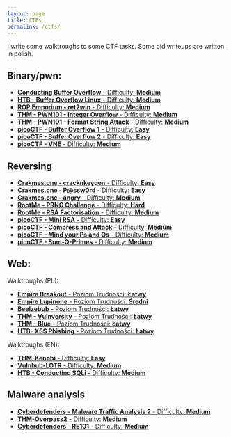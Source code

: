 ```yaml
---
layout: page
title: CTFs
permalink: /ctfs/
---
```



<script src="https://tryhackme.com/badge/1373347"></script>

I write some walktroughs to some CTF tasks. Some old writeups are written in polish.

## **Binary/pwn:**

* [**Conducting Buffer Overflow** - Difficulty: **Medium**](https://adi7312.github.io/ctfs/BufferOverflow/)
* [**HTB - Buffer Overflow Linux** - Difficulty: **Medium**](https://adi7312.github.io/ctfs/HTB-BufferOverflowLinux/)
* [**ROP Emporium - ret2win** - Difficulty: **Medium**](https://adi7312.github.io/ctfs/ROP%20Emporium%20ret2win/)
* [**THM - PWN101 - Integer Overflow** - Difficulty: **Medium**](https://adi7312.github.io/ctfs/THM%20-%20PWN101%20-%20Integer%20Overflow/)
* [**THM - PWN101 - Format String Attack** - Difficulty: **Medium**](https://adi7312.github.io/ctfs/THM%20-%20PWN101%20-%20Format%20String/)
* [**picoCTF - Buffer Overflow 1** - Difficulty: **Easy**](https://adi7312.github.io/ctfs/picoCTF%20-%20buffer%20overflow%201/)
* [**picoCTF - Buffer Overflow 2** - Difficulty: **Easy**](https://adi7312.github.io/ctfs/picoCTF%20-%20buffer%20overflow%202/)
* [**picoCTF - VNE** - Difficulty: **Medium**](https://adi7312.github.io/ctfs/picoCTF%20-%20VNE/)

## **Reversing**

* [**Crakmes.one - cracknkeygen** - Difficulty: **Easy**](https://adi7312.github.io/ctfs/Crackmes%20-%20Keygen/)
* [**Crakmes.one - P@ssw0rd** - Difficulty: **Easy**](https://adi7312.github.io/ctfs/Crakcmes%20-%20P%40ssword/)
* [**Crakmes.one - angry** - Difficulty: **Medium**](https://adi7312.github.io/ctfs/Crackmes%20-%20angry/)
* [**RootMe - PRNG Challenge** - Difficulty: **Hard**](https://adi7312.github.io/ctfs/RootMe%20-%20PRNG%20Challenge/)
* [**RootMe - RSA Factorisation** - Difficulty: **Medium**](https://adi7312.github.io/ctfs/RootMe%20-%20RSA%20Factorisation/)
* [**picoCTF - Mini RSA** - Difficulty: **Easy**](https://adi7312.github.io/ctfs/picoCTF%20-%20Mini%20RSA/)
* [**picoCTF - Compress and Attack** - Difficulty: **Medium**](https://adi7312.github.io/ctfs/picoCTF%20-%20Compress%20and%20Attack/)
* [**picoCTF - Mind your Ps and Qs** - Difficulty: **Medium**](https://adi7312.github.io/ctfs/picoCTF%20-%20mind%20your%20Ps%20and%20Qs/)
* [**picoCTF - Sum-O-Primes** - Difficulty: **Medium**](https://adi7312.github.io/ctfs/picoCTF%20-%20Sum-O-Primes/)

## **Web:**

Walktroughs (PL):

* [**Empire Breakout** - Poziom Trudności: **Łatwy**](https://adi7312.github.io/ctfs/VulnHub%20-%20Empire%20Breakout/)
* [**Empire Lupinone** - Poziom Trudności: **Średni**](https://adi7312.github.io/ctfs/VulnHub%20-%20Empire%20Lupin/)
* [**Beelzebub** - Poziom Trudności: **Łatwy**](https://adi7312.github.io/ctfs/Vulnhub%20-%20Beelzebub/)
* [**THM - Vulnversity** - Poziom Trudności: **Łatwy**](https://adi7312.github.io/ctfs/THM-Vulnversity/)
* [**THM - Blue** - Poziom Trudności: **Łatwy**](https://adi7312.github.io/ctfs/THM-%20Blue/)
* [**HTB- XSS Phishing** - Poziom Trudności: **Łatwy**](https://adi7312.github.io/ctfs/HTB%20-%20XSS%20Phishing/)

Walktroughs (EN):

* [**THM-Kenobi** - Difficulty: **Easy**](https://adi7312.github.io/ctfs/THM-Kenobi/)
* [**Vulnhub-LOTR** - Difficulty: **Medium**](https://adi7312.github.io/ctfs/Vulnhub%20-%20Lord%20Of%20The%20Root/)
* [**HTB - Conducting SQLi** - Difficulty: **Medium**](https://adi7312.github.io/ctfs/HTB-SQLi/)

## **Malware analysis**

* [**Cyberdefenders - Malware Traffic Analysis 2** - Difficulty: **Medium**](https://adi7312.github.io/ctfs/CyberDefender%20-%20Malware%20Traffic%20Analysis%202)
* [**THM-Overpass2** - Difficulty: **Medium**](https://adi7312.github.io/ctfs/THM-Overpass2/)
* [**Cyberdefenders - RE101** - Difficulty: **Medium**](https://adi7312.github.io/ctfs/Cyberdefenders%20-%20RE101)
